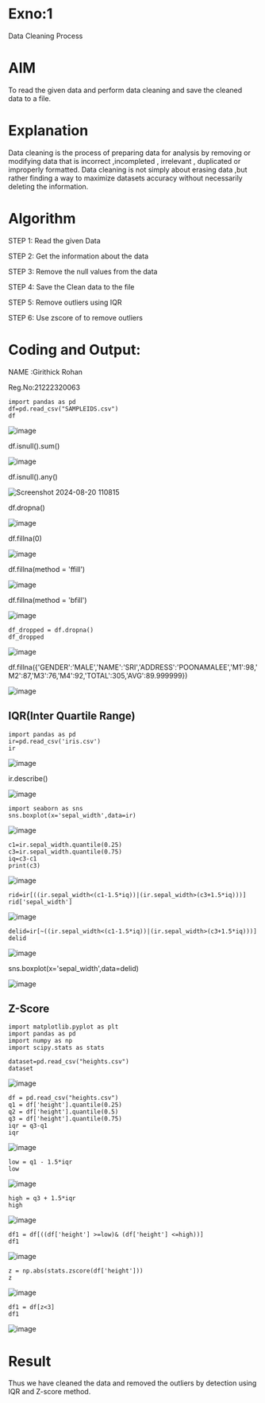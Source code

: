 # Exno:1
Data Cleaning Process

# AIM
To read the given data and perform data cleaning and save the cleaned data to a file.

# Explanation
Data cleaning is the process of preparing data for analysis by removing or modifying data that is incorrect ,incompleted , irrelevant , duplicated or improperly formatted. Data cleaning is not simply about erasing data ,but rather finding a way to maximize datasets accuracy without necessarily deleting the information.

# Algorithm
STEP 1: Read the given Data

STEP 2: Get the information about the data

STEP 3: Remove the null values from the data

STEP 4: Save the Clean data to the file

STEP 5: Remove outliers using IQR

STEP 6: Use zscore of to remove outliers

# Coding and Output:

NAME :Girithick Rohan

Reg.No:21222320063
```
import pandas as pd
df=pd.read_csv("SAMPLEIDS.csv")
df
```

![image](https://github.com/user-attachments/assets/2b0c2d4c-d811-4b81-9455-fe855853e2d9)

df.isnull().sum()


![image](https://github.com/user-attachments/assets/34d4e035-f08e-4a74-b7e8-ee24c364c105)



df.isnull().any()


![Screenshot 2024-08-20 110815](https://github.com/user-attachments/assets/29aa8a52-ae85-4c83-af0c-53020af2bad6)


df.dropna()


![image](https://github.com/user-attachments/assets/bb4354d6-51f4-4335-b452-64f025ab828f)


df.fillna(0)


![image](https://github.com/user-attachments/assets/42428e60-2dc2-4166-9f3e-deb228cac412)


df.fillna(method = 'ffill')


![image](https://github.com/user-attachments/assets/6da1edf5-80a6-4e96-a553-c7ec4641db78)


df.fillna(method = 'bfill')


![image](https://github.com/user-attachments/assets/bfdab012-a1e2-402b-8a4b-fd7d175a3884)

```
df_dropped = df.dropna()
df_dropped
```

![image](https://github.com/user-attachments/assets/d827ed07-63f4-4d25-b7a0-7b67b5f77eb9)


df.fillna({'GENDER':'MALE','NAME':'SRI','ADDRESS':'POONAMALEE','M1':98,'M2':87,'M3':76,'M4':92,'TOTAL':305,'AVG':89.999999})


![image](https://github.com/user-attachments/assets/7a79c290-301e-44a6-91a5-5e823aedbd3c)

## IQR(Inter Quartile Range)
```
import pandas as pd
ir=pd.read_csv('iris.csv')
ir
```

![image](https://github.com/user-attachments/assets/2e79ff09-8c59-4a6e-92f6-1fbbea31f9df)


ir.describe()


![image](https://github.com/user-attachments/assets/eecf47cb-08aa-4168-8c97-35cf6c917403)

```
import seaborn as sns
sns.boxplot(x='sepal_width',data=ir)
```

![image](https://github.com/user-attachments/assets/0b0d2549-bd0c-41c1-8e21-dd3e67b52471)

```
c1=ir.sepal_width.quantile(0.25)
c3=ir.sepal_width.quantile(0.75)
iq=c3-c1
print(c3)
```
![image](https://github.com/user-attachments/assets/fbd54de6-8e05-4d14-9fa7-f080c79b1045)


```
rid=ir[((ir.sepal_width<(c1-1.5*iq))|(ir.sepal_width>(c3+1.5*iq)))]
rid['sepal_width']
```


![image](https://github.com/user-attachments/assets/5a9623b7-740e-4507-be58-18d1386902f4)

```
delid=ir[~((ir.sepal_width<(c1-1.5*iq))|(ir.sepal_width>(c3+1.5*iq)))]
delid
```

![image](https://github.com/user-attachments/assets/ca937a8b-cee1-4304-8f64-67032c08e737)

sns.boxplot(x='sepal_width',data=delid)


![image](https://github.com/user-attachments/assets/c98c3833-204c-4bd4-a583-8b9355e54aa9)


## Z-Score

```
import matplotlib.pyplot as plt
import pandas as pd
import numpy as np
import scipy.stats as stats

dataset=pd.read_csv("heights.csv")
dataset
```

![image](https://github.com/user-attachments/assets/84983d1f-268c-4cfa-b293-33458800bea1)

```
df = pd.read_csv("heights.csv")
q1 = df['height'].quantile(0.25)
q2 = df['height'].quantile(0.5)
q3 = df['height'].quantile(0.75)
iqr = q3-q1
iqr
```

![image](https://github.com/user-attachments/assets/b3742686-e2d1-4b0a-b906-7600a95c58cc)

```
low = q1 - 1.5*iqr
low
```

![image](https://github.com/user-attachments/assets/ea77383c-11a6-4821-a8bd-c5005dba19f1)

```
high = q3 + 1.5*iqr
high
```

![image](https://github.com/user-attachments/assets/bea5e76f-c7f9-4bff-85e6-23cf2454d417)

```
df1 = df[((df['height'] >=low)& (df['height'] <=high))]
df1
```

![image](https://github.com/user-attachments/assets/448fd880-ceb2-42bb-86a8-a5aadc7b4fe0)

```
z = np.abs(stats.zscore(df['height']))
z
```

![image](https://github.com/user-attachments/assets/42e6ae13-a795-47a9-8d32-2c64f0a68fde)

```
df1 = df[z<3]
df1
```

![image](https://github.com/user-attachments/assets/d5fb167b-fff9-48fa-b25c-e65fd149678f)

# Result
Thus we have cleaned the data and removed the outliers by detection using IQR and Z-score method.

